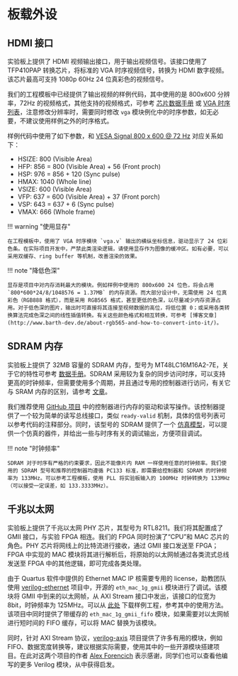 # 板载外设

## HDMI 接口

实验板上提供了 HDMI 视频输出接口，用于输出视频信号。该接口使用了 TFP410PAP 转换芯片，将标准的 VGA 时序视频信号，转换为 HDMI 数字视频。该芯片最高可支持 1080p 60Hz 24 位真彩色的视频信号。

我们的工程模板中已经提供了输出视频的样例代码，其中使用的是 800x600 分辨率，72Hz 的视频格式，其他支持的视频格式，可参考 [芯片数据手册](https://www.ti.com/lit/ds/symlink/tfp410.pdf) 或 [VGA 时序列表](http://tinyvga.com/vga-timing)，注意修改分辨率时，需要同时修改 `vga` 模块例化中的时序参数，如无必要，不建议使用样例之外的时序格式。

样例代码中使用了如下参数，和 [VESA Signal 800 x 600 @ 72 Hz](http://tinyvga.com/vga-timing/800x600@72Hz) 对应关系如下：

- HSIZE: 800 (Visible Area)
- HFP: 856 = 800 (Visible Area) + 56 (Front proch)
- HSP: 976 = 856 + 120 (Sync pulse)
- HMAX: 1040 (Whole line)
- VSIZE: 600 (Visible Area)
- VFP: 637 = 600 (Visible Area) + 37 (Front porch)
- VSP: 643 = 637 + 6 (Sync pulse)
- VMAX: 666 (Whole frame)

!!! warning "使用显存"

    在工程模板中，使用了 VGA 时序模块 `vga.v` 输出的横纵坐标信息，驱动显示了 24 位彩色条。在实际项目开发中，严禁此类渲染逻辑，请使用显存作为图像的缓冲区。如有必要，可以采用双缓存、ring buffer 等机制，改善渲染的效果。

!!! note "降低色深"

    显存是项目中对内存消耗最大的模块。例如样例中使用的 800x600 24 位色，将会占用 `800*600*24/8/1048576 = 1.37MB` 的内存资源。而大部分设计中，无需使用 24 位真彩色（RGB888 格式），而是采用 RGB565 格式，甚至更低的色深，以尽量减少内存资源占用。对于低色深的图片，输出时可直接将其连接至视频数据的高位，将低位置 0；或采用各类转换算法完成色深之间的线性插值转换。有关这些颜色格式和相互转换，可参考 [博客文章](http://www.barth-dev.de/about-rgb565-and-how-to-convert-into-it/)。


## SDRAM 内存

实验板上提供了 32MB 容量的 SDRAM 内存，型号为 MT48LC16M16A2-7E，关于它的特性可参考 [数据手册](https://www.micron.com/-/media/client/global/documents/products/data-sheet/dram/256mb_sdr.pdf)。SDRAM 采用较为复杂的同步访问时序，可以支持更高的时钟频率，但需要使用多个周期，并且通过专用的控制器进行访问，有关它与 SRAM 内存的区别，请参考 [文章](http://www.differencebetween.net/object/difference-between-sram-and-sdram/)。

我们推荐使用 [GitHub 项目](https://github.com/stffrdhrn/sdram-controller/blob/master/rtl/sdram_controller.v) 中的控制器进行内存的驱动和读写操作。该控制器提供了一个较为简单的读写总线接口，类似 `ready-valid` 机制，具体的信号列表可以参考代码的注释部分。同时，该型号的 SDRAM 提供了一个 [仿真模型](https://github.com/lgeek/orpsoc/blob/master/bench/verilog/mt48lc16m16a2.v)，可以提供一个仿真的器件，并给出一些与时序有关的调试输出，方便项目调试。

!!! note "时钟频率"

    SDRAM 对于时序有严格的约束要求，因此不能像片内 RAM 一样使用任意的时钟频率。我们使用的 SDRAM 型号和推荐的控制器均遵循 PC133 标准，即需要给控制器和 SDRAM 的时钟频率为 133MHz。可以参考工程模板，使用 PLL 将实验板输入的 100MHz 时钟转换为 133MHz（可以接受一定误差，如 133.3333MHz）。


## 千兆以太网

实验板上提供了千兆以太网 PHY 芯片，其型号为 RTL8211。我们将其配置成了 GMII 接口，与实验 FPGA 相连。我们的 FPGA 同时扮演了“CPU”和 MAC 芯片的角色。PHY 芯片将网线上的比特流进行接收，通过 GMII 接口发送至 FPGA；FPGA 中实现的 MAC 模块将其进行解析后，将原始的以太网帧通过各类流式总线发送至 FPGA 中的其他逻辑，即可完成各类处理。

由于 Quartus 软件中提供的 Ethernet MAC IP 核需要专用的 license，助教团队使用 [verilog-ethernet](https://github.com/alexforencich/verilog-ethernet) 项目中，开源的 `eth_mac_1g_gmii` 模块进行了调试。该模块将 GMII 中到来的以太网帧，从 AXI Stream 接口中发出，该接口的位宽为 8bit，时钟频率为 125MHz。可以从 [此处](../static/ethernet-example.zip) 下载样例工程，参考其中的使用方法。该项目中同时提供了带缓存的 `eth_mac_1g_gmii_fifo` 模块，如果需要对以太网帧进行短时间的 FIFO 缓存，可以将 MAC 替换为该模块。

同时，针对 AXI Stream 协议，[verilog-axis](https://github.com/alexforencich/verilog-axis) 项目提供了许多有用的模块，例如 FIFO、数据宽度转换等，建议根据实际需要，使用其中的一些开源模块搭建项目。在此对这两个项目的作者 [Alex Forencich](https://github.com/alexforencich) 表示感谢，同学们也可以查看他编写的更多 Verilog 模块，从中获得启发。
